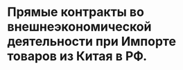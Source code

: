 # Прямые контракты во внешнеэкономической деятельности при Импорте товаров из Китая в РФ.

<!--stackedit_data:
eyJoaXN0b3J5IjpbMzE3MzQ2NTE4LC04OTA5NTY4NDksLTgwND
QzNzUxNywtMzU0MzEyMjQ0LC0yMDg4NzQ2NjEyLC0yMDg4NzQ2
NjEyLC0xODExMzA4MjJdfQ==
-->
